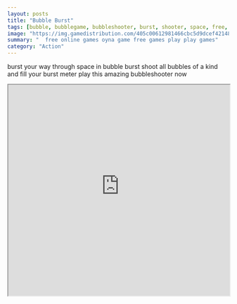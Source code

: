 ```yaml
---
layout: posts
title: "Bubble Burst"
tags: [bubble, bubblegame, bubbleshooter, burst, shooter, space, free, online, games, oyna, game, free, games, play, play, games]
image: "https://img.gamedistribution.com/405c00612981466cbc5d9dcef4214811.jpg"
summary: "  free online games oyna game free games play play games"
category: "Action"
---
```


burst your way through space in bubble burst shoot all bubbles of a kind and fill your burst meter play this amazing bubbleshooter now

<iframe width="100%" height="480px;" src="https://html5.gamedistribution.com/405c00612981466cbc5d9dcef4214811/"></iframe>